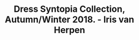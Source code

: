 ---
title: Dress Syntopia Collection, Autumn/Winter 2018. - Iris van Herpen
layout: entry
presentation: side-by-side
object:
  - id: ptl-25107
order: 423
menu: false
---